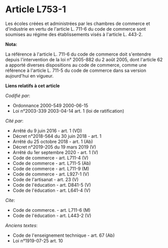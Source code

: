 # Article L753-1

Les écoles créées et administrées par les chambres de commerce et d'industrie en vertu de l'article L. 711-6 du code de
commerce sont soumises au régime des établissements visés à l'article L. 443-2.

**Nota:**

La référence à l'article L. 711-6 du code de commerce doit s'entendre depuis l'intervention de la loi n° 2005-882 du 2 août
2005, dont l'article 62 a apporté diverses dispositions au code de commerce, comme une référence à l'article L. 711-5 du code
de commerce dans sa version aujourd'hui en vigueur.

**Liens relatifs à cet article**

_Codifié par_:

  - Ordonnance 2000-549 2000-06-15
  - Loi n°2003-339 2003-04-14 art. 1 (loi de ratification)

_Cité par_:

  - Arrêté du 9 juin 2016 - art. 1 (VD)
  - Décret n°2018-564 du 30 juin 2018 - art. 1
  - Arrêté du 25 octobre 2018 - art. 1 (Ab)
  - Décret n°2019-205 du 19 mars 2019 (V)
  - Arrêté du 1er septembre 2020 - art. 1 (V)
  - Code de commerce - art. L711-4 (V)
  - Code de commerce - art. L711-5 (Ab)
  - Code de commerce - art. L711-9 (M)
  - Code de commerce - art. L927-1 (V)
  - Code de l'artisanat - art. 23 (V)
  - Code de l'éducation - art. D841-5 (V)
  - Code de l'éducation - art. L641-4 (V)

_Cite_:

  - Code de commerce. - art. L711-6 (M)
  - Code de l'éducation - art. L443-2 (V)

_Anciens textes_:

  - Code de l'enseignement technique - art. 67 (Ab)
  - Loi n°1919-07-25 art. 10
